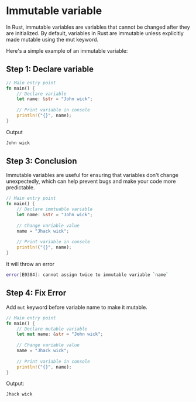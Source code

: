 # Immutable variable

In Rust, immutable variables are variables that cannot be changed after they are initialized. By default, variables in Rust are immutable unless explicitly made mutable using the mut keyword.

Here's a simple example of an immutable variable:

## Step 1: Declare variable
``` Rust
// Main entry point
fn main() {
    // Declare variable 
    let name: &str = "John wick";
    
    // Print variable in console 
    println!("{}", name);
}
```

Output
``` Bash
John wick
```

## Step 3: Conclusion
Immutable variables are useful for ensuring that variables don't change unexpectedly, which can help prevent bugs and make your code more predictable.

``` Rust
// Main entry point
fn main() {
    // Declare immtuable variable
    let name: &str = "John wick";
    
    // Change variable value
    name = "Jhack wick";
    
    // Print variable in console 
    println!("{}", name);
}
```

It will throw an error
``` Bash
error[E0384]: cannot assign twice to immutable variable `name`
```

## Step 4: Fix Error

Add `mut` keyword before variable name to make it mutable.

``` Rust
// Main entry point
fn main() {
    // Declare mutable variable
    let mut name: &str = "John wick";
    
    // Change variable value
    name = "Jhack wick";
    
    // Print variable in console 
    println!("{}", name);
}
```
Output:
``` Bash
Jhack wick
```




